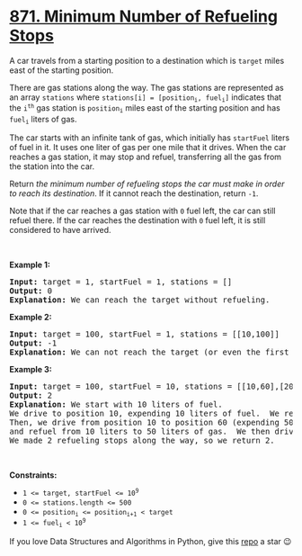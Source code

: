 # [871. Minimum Number of Refueling Stops][title]

<p>A car travels from a starting position to a destination which is <code>target</code> miles east of the starting position.</p>
<p>There are gas stations along the way. The gas stations are represented as an array <code>stations</code> where <code>stations[i] = [position<sub>i</sub>, fuel<sub>i</sub>]</code> indicates that the <code>i<sup>th</sup></code> gas station is <code>position<sub>i</sub></code> miles east of the starting position and has <code>fuel<sub>i</sub></code> liters of gas.</p>
<p>The car starts with an infinite tank of gas, which initially has <code>startFuel</code> liters of fuel in it. It uses one liter of gas per one mile that it drives. When the car reaches a gas station, it may stop and refuel, transferring all the gas from the station into the car.</p>
<p>Return <em>the minimum number of refueling stops the car must make in order to reach its destination</em>. If it cannot reach the destination, return <code>-1</code>.</p>
<p>Note that if the car reaches a gas station with <code>0</code> fuel left, the car can still refuel there. If the car reaches the destination with <code>0</code> fuel left, it is still considered to have arrived.</p>
<p> </p>
<p><strong>Example 1:</strong></p>
<pre><strong>Input:</strong> target = 1, startFuel = 1, stations = []
<strong>Output:</strong> 0
<strong>Explanation:</strong> We can reach the target without refueling.
</pre>
<p><strong>Example 2:</strong></p>
<pre><strong>Input:</strong> target = 100, startFuel = 1, stations = [[10,100]]
<strong>Output:</strong> -1
<strong>Explanation:</strong> We can not reach the target (or even the first gas station).
</pre>
<p><strong>Example 3:</strong></p>
<pre><strong>Input:</strong> target = 100, startFuel = 10, stations = [[10,60],[20,30],[30,30],[60,40]]
<strong>Output:</strong> 2
<strong>Explanation:</strong> We start with 10 liters of fuel.
We drive to position 10, expending 10 liters of fuel.  We refuel from 0 liters to 60 liters of gas.
Then, we drive from position 10 to position 60 (expending 50 liters of fuel),
and refuel from 10 liters to 50 liters of gas.  We then drive to and reach the target.
We made 2 refueling stops along the way, so we return 2.
</pre>
<p> </p>
<p><strong>Constraints:</strong></p>
<ul>
<li><code>1 &lt;= target, startFuel &lt;= 10<sup>9</sup></code></li>
<li><code>0 &lt;= stations.length &lt;= 500</code></li>
<li><code>0 &lt;= position<sub>i</sub> &lt;= position<sub>i+1</sub> &lt; target</code></li>
<li><code>1 &lt;= fuel<sub>i</sub> &lt; 10<sup>9</sup></code></li>
</ul>


If you love Data Structures and Algorithms in Python, give this [repo][me] a star :wink:

[title]: https://leetcode.com/problems/minimum-number-of-refueling-stops
[me]: https://github.com/bumblebee211196/awesome-python-leetcode